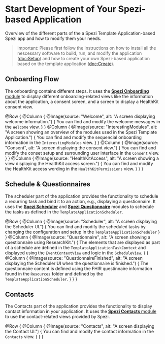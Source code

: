# Start Development of Your Spezi-based Application

<!--
#
# This source file is part of the Stanford Spezi Template Application open-source project
#
# SPDX-FileCopyrightText: 2023 Stanford University and the project authors (see CONTRIBUTORS.md)
#
# SPDX-License-Identifier: MIT
#       
-->

Overview of the different parts of the a Spezi Template Application-based Spezi app and how to modify them your needs.

> Important: Please first follow the instructions on how to install all the nescessary software to build, run, and modify the application (<doc:Setup>) and how to create your own Spezi-based application based on the template application (<doc:Create>).


## Onboarding Flow

The onboarding contains different steps.
It uses the [**Spezi Onboarding** module](https://github.com/StanfordSpezi/SpeziOnboarding) to display different onboarding-related views like the information about the application, a consent screen, and a screen to display a HealthKit consent view.

@Row {
    @Column {
        @Image(source: "Welcome", alt: "A screen displaying welcome information.") {
            You can find and modify the welcome messages in the ``Welcome`` view.
        }
    }
    @Column {
        @Image(source: "InterestingModules", alt: "A screen showing an overview of the modules used in the Spezi Template Application.") {
            You can find and modify the sequencial onboarding information in the ``InterestingModules`` view.
        }
    }
    @Column {
        @Image(source: "Consent", alt: "A screen displaying the consent view.") {
            You can find and modify the conset setup and surrounding user interface in the ``Consent`` view.
        }
    }
    @Column {
        @Image(source: "HealthKitAccess", alt: "A screen showing a view displaying the HealthKit access screen.") {
            You can find and modify the HealthKit access wording in the ``HealthKitPermissions`` view.
        }
    }
}


## Schedule & Questionnaires

The scheduler part of the application provides the functionality to schedule a recurring task and bind it to an action, e.g., displaying a questionnaire.
It uses the [**Spezi Scheduler**](https://github.com/StanfordSpezi/SpeziScheduler) and [**Spezi Questionnaire**](https://github.com/StanfordSpezi/SpeziQuestionnaire) modules to schedule the tasks as defined in the `TemplateApplicationScheduler`.

@Row {
    @Column {
        @Image(source: "Scheduler", alt: "A screen displaying the Scheduler UI.") {
            You can find and modify the scheduled tasks by changing the configuration and setup in the ``TemplateApplicationScheduler``
        }
    }
    @Column {
        @Image(source: "Questionnaire", alt: "A screen showing a questionnaire using ResearchKit.") {
            The elements that are displayed as part of a schedule are defined in the ``TemplateApplicationTaskContext`` and displayed using the ``EventContextView`` and logic in the ``ScheduleView``.
        }
    }
    @Column {
        @Image(source: "QuestionnaireFinished", alt: "A screen displaying the Scheduler UI when the questionnaire is finished.") {
            The questionnaire content is defined using the FHIR questinnaire information found in the `Resources` folder and defined by the ``TemplateApplicationScheduler``.
        }
    }
}


## Contacts

The Contacts part of the application provides the functionality to display contact information in your application.
It uses the [**Spezi Contacts** module](https://github.com/StanfordSpezi/SpeziContact) to use the contact-related views provided by Spezi.

@Row {
    @Column {
        @Image(source: "Contacts", alt: "A screen displaying the Contact UI.") {
            You can find and modify the contact information in the ``Contacts`` view.
        }
    }
}

